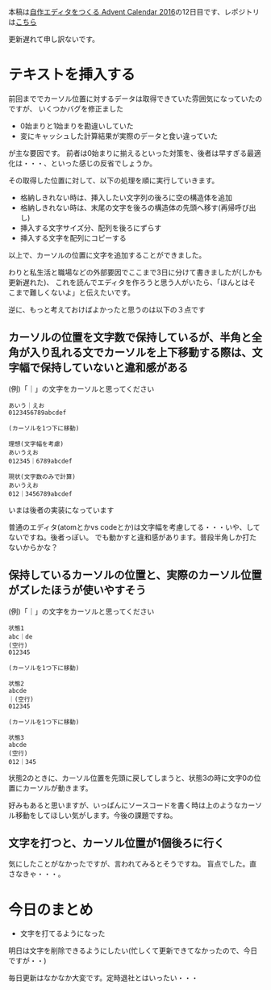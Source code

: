 本稿は[自作エディタをつくる Advent Calendar 2016](http://qiita.com/advent-calendar/2016/make_editor)の12日目です、レポジトリは[こちら](https://github.com/tinyco/tiny_code_editor)

更新遅れて申し訳ないです。

# テキストを挿入する

前回まででカーソル位置に対するデータは取得できていた雰囲気になっていたのですが、
いくつかバグを修正ました

- 0始まりと1始まりを勘違いしていた
- 変にキャッシュした計算結果が実際のデータと食い違っていた

が主な要因です。
前者は0始まりに揃えるといった対策を、後者は早すぎる最適化は・・・、といった感じの反省でしょうか。

その取得した位置に対して、以下の処理を順に実行していきます。

- 格納しきれない時は、挿入したい文字列の後ろに空の構造体を追加
- 格納しきれない時は、末尾の文字を後ろの構造体の先頭へ移す(再帰呼び出し)
- 挿入する文字サイズ分、配列を後ろにずらす
- 挿入する文字を配列にコピーする

以上で、カーソルの位置に文字を追加することができました。

わりと私生活と職場などの外部要因でここまで3日に分けて書きましたが(しかも更新遅れた)、
これを読んでエディタを作ろうと思う人がいたら、「ほんとはそこまで難しくないよ」と伝えたいです。

逆に、もっと考えておけばよかったと思うのは以下の３点です

## カーソルの位置を文字数で保持しているが、半角と全角が入り乱れる文でカーソルを上下移動する際は、文字幅で保持していないと違和感がある

(例)「｜」の文字をカーソルと思ってください

```
あいう｜えお
0123456789abcdef

(カーソルを1つ下に移動)

理想(文字幅を考慮)
あいうえお
012345｜6789abcdef

現状(文字数のみで計算)
あいうえお
012｜3456789abcdef
```

いまは後者の実装になっています

普通のエディタ(atomとかvs codeとか)は文字幅を考慮してる・・・いや、してないですね。後者っぽい。
でも動かすと違和感があります。普段半角しか打たないからかな？

## 保持しているカーソルの位置と、実際のカーソル位置がズレたほうが使いやすそう

(例)「｜」の文字をカーソルと思ってください

```
状態1
abc｜de
(空行)
012345

(カーソルを1つ下に移動)

状態2
abcde
｜(空行)
012345

(カーソルを1つ下に移動)

状態3
abcde
(空行)
012｜345
```

状態2のときに、カーソル位置を先頭に戻してしまうと、状態3の時に文字0の位置にカーソルが動きます。

好みもあると思いますが、いっぱんにソースコードを書く時は上のようなカーソル移動をしてほしい気がします。今後の課題ですね。

## 文字を打つと、カーソル位置が1個後ろに行く

気にしたことがなかったですが、言われてみるとそうですね。
盲点でした。直さなきゃ・・・。

# 今日のまとめ

- 文字を打てるようになった

明日は文字を削除できるようにしたい(忙しくて更新できてなかったので、今日ですが・・)

毎日更新はなかなか大変です。定時退社とはいったい・・・